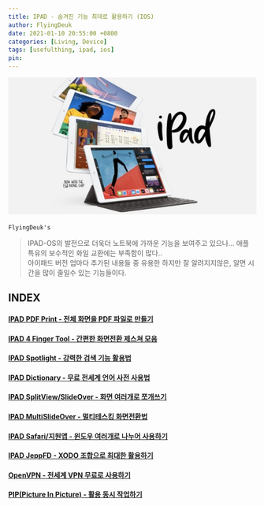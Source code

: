 ```yaml
---
title: IPAD - 숨겨진 기능 최대로 활용하기 (IOS)
author: FlyingDeuk
date: 2021-01-10 20:55:00 +0800
categories: [Living, Device]
tags: [usefulthing, ipad, ios]
pin:
---
```

![ipad](/img/living/ipad/ipad.jpg)

`FlyingDeuk's`
> IPAD-OS의 발전으로 더욱더 노트북에 가까운 기능을 보여주고 있으나... 애플 특유의 보수적인 화일 교환에는 부족함이 많다.. <br>
아이패드 버전 업마다 추가된 내용들 중 유용한 하지만 잘 알려지지않은, 알면 시간을 많이 줄일수 있는 기능들이다. <br>

## INDEX

#### [IPAD PDF Print - 전체 화면을 PDF 파일로 만들기](/posts/IpadPdf/)

#### [IPAD 4 Finger Tool - 간편한 화면전환 제스쳐 모음](/posts/Ipad4fing/)

#### [IPAD Spotlight - 강력한 검색 기능 활용법](/posts/IpadSpot/)

#### [IPAD Dictionary - 무료 전세계 언어 사전 사용법](/posts/IpadDict/)

#### [IPAD SplitView/SlideOver - 화면 여러개로 쪼개쓰기](/posts/IpadView/)

#### [IPAD MultiSlideOver - 멀티테스킹 화면전환법](/posts/slideover/)

#### [IPAD Safari/지원앱 - 윈도우 여러개로 나누어 사용하기](/posts/window/)

#### [IPAD JeppFD - XODO 조합으로 최대한 활용하기](/posts/JeppFD/)


#### [OpenVPN - 전세계 VPN 무료로 사용하기](/posts/UsingVPN/)

#### [PIP(Picture In Picture) - 활용 동시 작업하기](/posts/PIP/)
